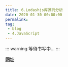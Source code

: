 ```yaml
---
title: 6.Lodashjs库源码分析
date: 2020-01-30 00:00:00
permalink: 
tag: 
 - blog
 - 4.JavaScript
---
```


::: warning
等待书写中...
:::

**[网址](https://www.lodashjs.com/)**